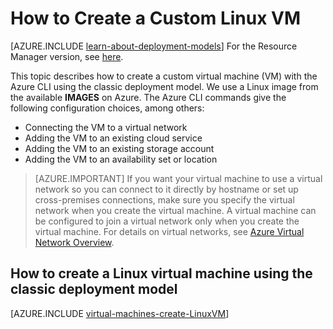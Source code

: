 <properties
	pageTitle="Create a Linux VM | Microsoft Azure"
	description="Learn how to create a custom virtual machine with the classic deployment model running the Linux operating system."
	services="virtual-machines-linux"
	documentationCenter=""
	authors="iainfoulds"
	manager="timlt"
	editor="tysonn"
	tags="azure-service-management"/>

<tags
	ms.service="virtual-machines-linux"
	ms.workload="infrastructure-services"
	ms.tgt_pltfrm="vm-linux"
	ms.devlang="na"
	ms.topic="article"
	ms.date="08/23/2016"
	ms.author="iainfou"/>

# How to Create a Custom Linux VM

[AZURE.INCLUDE [learn-about-deployment-models](../../includes/learn-about-deployment-models-classic-include.md)] For the Resource Manager version, see [here](virtual-machines-linux-create-cli-complete.md).

This topic describes how to create a custom virtual machine (VM) with the Azure CLI using the classic deployment model. We use a Linux image from the available **IMAGES** on Azure. The Azure CLI commands give the following configuration choices, among others:

- Connecting the VM to a virtual network
- Adding the VM to an existing cloud service
- Adding the VM to an existing storage account
- Adding the VM to an availability set or location

> [AZURE.IMPORTANT] If you want your virtual machine to use a virtual network so you can connect to it directly by hostname or set up cross-premises connections, make sure you specify the virtual network when you create the virtual machine. A virtual machine can be configured to join a virtual network only when you create the virtual machine. For details on virtual networks, see [Azure Virtual Network Overview](http://go.microsoft.com/fwlink/p/?LinkID=294063).


## How to create a Linux virtual machine using the classic deployment model

[AZURE.INCLUDE [virtual-machines-create-LinuxVM](../../includes/virtual-machines-create-linuxvm.md)]
